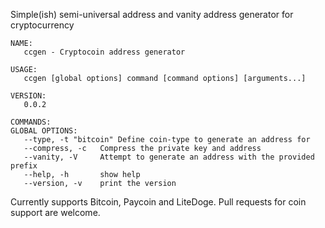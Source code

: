 Simple(ish) semi-universal address and vanity address generator for cryptocurrency

```
NAME:
   ccgen - Cryptocoin address generator

USAGE:
   ccgen [global options] command [command options] [arguments...]

VERSION:
   0.0.2

COMMANDS:
GLOBAL OPTIONS:
   --type, -t "bitcoin"	Define coin-type to generate an address for
   --compress, -c	Compress the private key and address
   --vanity, -V 	Attempt to generate an address with the provided prefix
   --help, -h		show help
   --version, -v	print the version
```

Currently supports Bitcoin, Paycoin and LiteDoge. Pull requests for coin support are welcome.
